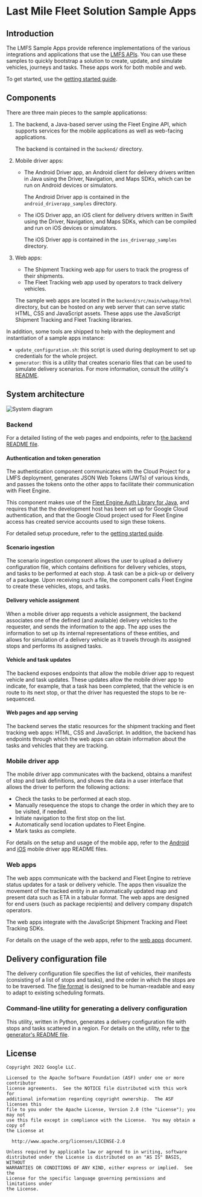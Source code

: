 # Last Mile Fleet Solution Sample Apps

## Introduction

The LMFS Sample Apps provide reference implementations of the various
integrations and applications that use the
[LMFS APIs](https://developers.google.com/maps/documentation/transportation-logistics/last-mile-fleet-solution).
You can use these samples to quickly bootstrap a solution to create, update, and
simulate vehicles, journeys and tasks. These apps work for both mobile and web.

To get started, use the [getting started guide](getting-started.md).

## Components

There are three main pieces to the sample applicationss:

1.  The backend, a Java-based server using the Fleet Engine API, which supports
    services for the mobile applications as well as web-facing applications.

    The backend is contained in the `backend/` directory.

1.  Mobile driver apps:

    -   The Android Driver app, an Android client for delivery drivers written
        in Java using the Driver, Navigation, and Maps SDKs, which can be run on
        Android devices or simulators.

        The Android Driver app is contained in the `android_driverapp_samples`
        directory.

    -   The iOS Driver app, an iOS client for delivery drivers written in Swift
        using the Driver, Navigation, and Maps SDKs, which can be compiled and
        run on iOS devices or simulators.

        The iOS Driver app is contained in the `ios_driverapp_samples`
        directory.

1.  Web apps:

    -   The Shipment Tracking web app for users to track the progress of their
        shipments.
    -   The Fleet Tracking web app used by operators to track delivery vehicles.

    The sample web apps are located in the `backend/src/main/webapp/html`
    directory, but can be hosted on any web server that can serve static HTML,
    CSS and JavaScript assets. These apps use the JavaScript Shipment Tracking
    and Fleet Tracking libraries.

In addition, some tools are shipped to help with the deployment and
instantiation of a sample apps instance:

-   `update_configuration.sh`: this script is used during deployment to set up
    credentials for the whole project.
-   `generator`: this is a utility that creates scenario files that can be used
    to simulate delivery scenarios. For more information, consult the utility's
    [README](tools/generator/README.md).

## System architecture

![System diagram](doc_images/system-diagram.png)

### Backend

For a detailed listing of the web pages and endpoints, refer to
[the backend README file](backend/README.md).

#### Authentication and token generation

The authentication component communicates with the Cloud Project for a LMFS
deployment, generates JSON Web Tokens (JWTs) of various kinds, and passes the
tokens onto the other apps to facilitate their communication with Fleet Engine.

This component makes use of the
[Fleet Engine Auth Library for Java](https://github.com/googlemaps/java-fleetengine-auth),
and requires that the the development host has been set up for Google Cloud
authentication, and that the Google Cloud project used for Fleet Engine access
has created service accounts used to sign these tokens.

For detailed setup procedure, refer to the
[getting started guide](getting-started.md).

#### Scenario ingestion

The scenario ingestion component allows the user to upload a delivery
configuration file, which contains definitions for delivery vehicles, stops, and
tasks to be performed at each stop. A task can be a pick-up or delivery of a
package. Upon receiving such a file, the component calls Fleet Engine to create
these vehicles, stops, and tasks.

#### Delivery vehicle assignment

When a mobile driver app requests a vehicle assignment, the backend associates
one of the defined (and available) delivery vehicles to the requester, and sends
the information to the app. The app uses the information to set up its internal
representations of these entities, and allows for simulation of a delivery
vehicle as it travels through its assigned stops and performs its assigned
tasks.

#### Vehicle and task updates

The backend exposes endpoints that allow the mobile driver app to request
vehicle and task updates. These updates allow the mobile driver app to indicate,
for example, that a task has been completed, that the vehicle is en route to its
next stop, or that the driver has requested the stops to be re-sequenced.

#### Web pages and app serving

The backend serves the static resources for the shipment tracking and fleet
tracking web apps: HTML, CSS and JavaScript. In addition, the backend has
endpoints through which the web apps can obtain information about the tasks and
vehicles that they are tracking.

### Mobile driver app

The mobile driver app communicates with the backend, obtains a manifest of stop
and task definitions, and shows the data in a user interface that allows the
driver to perform the following actions:

-   Check the tasks to be performed at each stop.
-   Manually resequence the stops to change the order in which they are to be
    visited, if needed.
-   Initiate navigation to the first stop on the list.
-   Automatically send location updates to Fleet Engine.
-   Mark tasks as complete.

For details on the setup and usage of the mobile app, refer to the
[Android](android_driverapp_samples/README.md) and
[iOS](ios_driverapp_samples/README.md) mobile driver app README files.

### Web apps

The web apps communicate with the backend and Fleet Engine to retrieve status
updates for a task or delivery vehicle. The apps then visualize the movement of
the tracked entity in an automatically updated map and present data such as ETA
in a tabular format. The web apps are designed for end users (such as package
recipients) and delivery company dispatch operators.

The web apps integrate with the JavaScript Shipment Tracking and Fleet Tracking
SDKs.

For details on the usage of the web apps, refer to the [web apps](web-apps.md)
document.

## Delivery configuration file

The delivery configuration file specifies the list of vehicles, their manifests
(consisting of a list of stops and tasks), and the order in which the stops are
to be traversed. The
[file format](backend/README.md#delivery-configuration-file) is designed to be
human-readable and easy to adapt to existing scheduling formats.

### Command-line utility for generating a delivery configuration

This utility, written in Python, generates a delivery configuration file with
stops and tasks scattered in a region. For details on the utility, refer to
[the generator's README file](tools/generator/README.md).

## License

```
Copyright 2022 Google LLC.

Licensed to the Apache Software Foundation (ASF) under one or more contributor
license agreements.  See the NOTICE file distributed with this work for
additional information regarding copyright ownership.  The ASF licenses this
file to you under the Apache License, Version 2.0 (the "License"); you may not
use this file except in compliance with the License.  You may obtain a copy of
the License at

  http://www.apache.org/licenses/LICENSE-2.0

Unless required by applicable law or agreed to in writing, software
distributed under the License is distributed on an "AS IS" BASIS, WITHOUT
WARRANTIES OR CONDITIONS OF ANY KIND, either express or implied.  See the
License for the specific language governing permissions and limitations under
the License.
```
